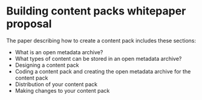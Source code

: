 <!-- SPDX-License-Identifier: CC-BY-4.0 -->
<!-- Copyright Contributors to the ODPi Data Governance project. -->

# Building content packs whitepaper proposal

The paper describing how to create a content pack includes these sections:

* What is an open metadata archive?
* What types of content can be stored in an open metadata archive?
* Designing a content pack
* Coding a content pack and creating the open metadata archive for the content pack
* Distribution of your content pack
* Making changes to your content pack




